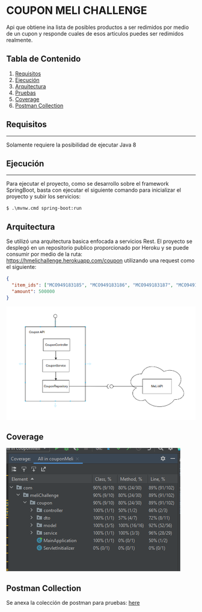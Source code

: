 # COUPON MELI CHALLENGE
Api que obtiene ina lista de posibles productos a ser redimidos por medio de un cupon y responde cuales de esos articulos puedes ser redimidos realmente. 


## Tabla de Contenido
1. [Requisitos](#requisitos)
2. [Ejecución](#ejecución)
3. [Arquitectura](#arquitectura)
4. [Pruebas](#pruebas)
5. [Coverage](#coverage)
6. [Postman Collection](#postman-collection)










## Requisitos
***
Solamente requiere la posibilidad de ejecutar Java 8


## Ejecución
***
Para ejecutar el proyecto, como se desarrollo sobre el framework SpringBoot, basta con ejecutar el siguiente comando para inicializar el proyecto y subir los servicios: 
```
$ .\mvnw.cmd spring-boot:run
```


## Arquitectura
Se utilizó una arquitectura basica enfocada a servicios Rest. El proyecto se desplegó en un repositorio publico proporcionado por Heroku y se puede consumir por medio de la ruta: https://hmelichallenge.herokuapp.com/coupon utilizando una request como el siguiente:

```json
{
  "item_ids": ["MCO949183185", "MCO949183186", "MCO949183187", "MCO949183188", "MCO949183184"],
  "amount": 500000
}
```

![Image Text](assets/Diagrama.png)


## Coverage
![Image Text](assets/coverage.png)

## Postman Collection
Se anexa la colección de postman para pruebas: [here](https://github.com/oscaraldana/couponMeli/blob/main/assets/melichallenge.postman_collection.json)